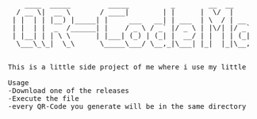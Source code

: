 <pre>
      ____  _____         _____          _        __  __       _             
    / __ \|  __ \       / ____|        | |      |  \/  |     | |            
   | |  | | |__) |_____| |     ___   __| | ___  | \  / | __ _| | _____ _ __ 
   | |  | |  _  /______| |    / _ \ / _` |/ _ \ | |\/| |/ _` | |/ / _ \ '__|
   | |__| | | \ \      | |___| (_) | (_| |  __/ | |  | | (_| |   <  __/ |   
    \___\_\_|  \_\      \_____\___/ \__,_|\___| |_|  |_|\__,_|_|\_\___|_|   

         
  This is a little side project of me where i use my little coding skills to make a QR-Code Generator.

  Usage
  -Download one of the releases
  -Execute the file
  -every QR-Code you generate will be in the same directory as the QR-Code Maker.exe file
</pre>
